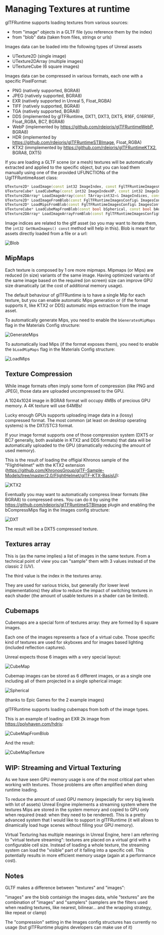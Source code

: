 # Managing Textures at runtime

glTFRuntime supports loading textures from various sources:

* from "image" objects in a GLTF file (you reference them by the index)
* from "blob" data (taken from files, strings or urls)

Images data can be loaded into the following types of Unreal assets

* UTexture2D (single image)
* UTexture2DArray (multiple images)
* UTextureCube (6 square images)

Images data can be compressed in various formats, each one with a specific PixelFormat:

* PNG (natively supported, BGRA8)
* JPEG (natively supported, BGRA8)
* EXR (natively supported in Unreal 5, Float_RGBA)
* TIFF (natively supported, BGRA8)
* TGA (natively supported, BGRA8)
* DDS (implemented by glTFRuntime, DXT1, DXT3, DXT5, R16F, G16R16F, Float_RGBA, BC7, BGRA8)
* WebP (implemented by https://github.com/rdeioris/glTFRuntimeWebP, BGRA8)
* HDR (implemented by https://github.com/rdeioris/glTFRuntimeSTBImage, Float_RGBA)
* KTX2 (immplemented by https://github.com/rdeioris/glTFRuntimeKTX2, BGRA8, DXT5)

If you are loading a GLTF scene (or a mesh) textures will be automatically extracted and applied to the specific object, but you can load them manually
using one of the provided UFUNCTIONs of the UglTFRuntimeAsset class:

```cpp
UTexture2D* LoadImage(const int32 ImageIndex, const FglTFRuntimeImagesConfig& ImagesConfig);
UTextureCube* LoadCubeMap(const int32 ImageIndexXP, const int32 ImageIndexXN, const int32 ImageIndexYP, const int32 ImageIndexYN, const int32 ImageIndexZP, const int32 ImageIndexZN, const bool bAutoRotate, const FglTFRuntimeImagesConfig& ImagesConfig);
UTexture2DArray* LoadImageArray(const TArray<int32>& ImageIndices, const FglTFRuntimeImagesConfig& ImagesConfig);
UTexture2D* LoadImageFromBlob(const FglTFRuntimeImagesConfig& ImagesConfig);
UTexture2D* LoadMipsFromBlob(const FglTFRuntimeImagesConfig& ImagesConfig);
UTextureCube* LoadCubeMapFromBlob(const bool bSpherical, const bool bAutoRotate, const FglTFRuntimeImagesConfig& ImagesConfig);
UTexture2DArray* LoadImageArrayFromBlob(const FglTFRuntimeImagesConfig& ImagesConfig);
```

Image indices are related to the gltf asset (so you may want to iterate them, the ```int32 GetNumImages() const``` method will help in this).
Blob is meant for assets directly loaded from a file or a url:

![Blob](Docs/Screenshots/Textures000.png?raw=true "Blob")

## MipMaps

Each texture is composed by 1 ore more mipmaps. Mipmaps (or Mips) are reduced (in size) variants of the same image. Having optimized
variants of the same image based on the required (on screen) size can improve GPU size dramatically (at the cost of additional memory usage).

The default behaviour of glTFRuntime is to have a single Mip for each texture, but you can enable automatic Mips generation or (if the format supports it, like KTX2 or DDS) automatic mips extraction from the image asset.

To automatically generate Mips, you need to enable the ```bGeneratesMipMaps``` flag in the Materials Config structure:

![GenerateMips](Docs/Screenshots/Textures001.png?raw=true "GenerateMips")

To automatically load Mips (if the format exposes them), you need to enable the ```bLoadMipMaps``` flag in the Materials Config structure:

![LoadMips](Docs/Screenshots/Textures002.png?raw=true "LoadMips")

## Texture Compression

While image formats often imply some form of compression (like PNG and JPEG), those data are uploaded uncompressed to the GPU.

A 1024x1024 image in BGRA8 format will occupy 4MBs of precious GPU memory. A 4K texture will use 64MBs!

Lucky enough GPUs supports uploading image data in a (lossy) compressed format. The most common (at least on desktop operating systems) is the DXT/STC3 format.

If your image format supports one of those compression system (DXT5 or BC7 generally, both available in KTX2 and DDS formats) that data will be automatically uploaded to the GPU
(dramatically reducing the amount of used memory).

This is the result of loading the offigial Khronos sample of the "FlightHelmet" with the KTX2 extension (https://github.com/KhronosGroup/glTF-Sample-Models/tree/master/2.0/FlightHelmet/glTF-KTX-BasisU):

![KTX2](Docs/Screenshots/Textures003.png?raw=true "KTX2")

Eventually you may want to automatically compress linear formats (like BGRA8) to compressed ones. You can do it by using the https://github.com/rdeioris/glTFRuntimeSTBImage plugin and enabling the bCompressMips flag in the Images config structure:

![DXT](Docs/Screenshots/Textures004.png?raw=true "DXT")

The result will be a DXT5 compressed texture.

## Textures array

This is (as the name implies) a list of images in the same texture. From a technical point of view you can "sample" them with 3 values instead of the classic 2 (UV).

The third value is the index in the textures array.

They are used for various tricks, but generally (for lower level implementations) they allow to reduce the impact of switching textures in each shader (the amount of usable textures in a shader can be limited).

## Cubemaps

Cubemaps are a special form of textures array: they are formed by 6 square images.

Each one of the images represents a face of a virtual cube. Those specific kind of textures are used for skyboxes and for images based lighting (included reflection captures).

Unreal expects those 6 images with a very special layout:

![CubeMap](Docs/Screenshots/Textures005.png?raw=true "CubeMap")

Cubemap images can be stored as 6 different images, or as a single one including all of them projected in a single spherical image:

![Spherical](Docs/Screenshots/Textures006.png?raw=true "Spherical")

(thanks to Epic Games for the 2 example images)

glTFRuntime supports loading cubemaps from both of the image types.

This is an example of loading an EXR 2k image from https://polyhaven.com/hdris:

![CubeMapFromBlob](Docs/Screenshots/Textures007.png?raw=true "CubeMapFromBlob")

And the result:

![CubeMapTexture](Docs/Screenshots/Textures008.png?raw=true "CubeMapTexture")

## WIP: Streaming and Virtual Texturing

As we have seen GPU memory usage is one of the most critical part when working with textures. Those problems are often amplified when doing runtime loading.

To reduce the amount of used GPU memory (especially for very big levels with lot of assets) Unreal Engine implements a streaming system where the textures Mips are stored in the system memory and copied to GPU only when required (read: when they need to be rendered). This is a pretty advanced system that I would like to support in glTFRuntime (it will allows to dinamically load huge scenes without filling your GPU memory).

Virtual Texturing has multiple meanings in Unreal Engine, here I am referring to "virtual texture streaming": textures are placed on a virtual grid with a configurable cell size. Instead of loading a whole texture, the streaming system can load the "visible" part of it falling into a specific cell. This potentially results in more efficient memory usage (again at a performance cost).

## Notes

GLTF makes a difference between "textures" and "images":

"images" are the blob containign the images data, while "textures" are the combination of "images" and "samplers" (samplers are the filters used when reading textures, like nearest, bilinear... and the wrapping strategy, like repeat or clamp)

The "compression" setting in the Images config structures has currently no usage (but glTFRuntime plugins developers can make use of it)


